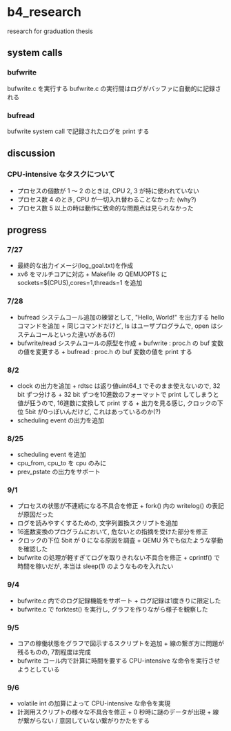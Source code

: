 # b4_research
research for graduation thesis

## system calls
### bufwrite
bufwrite.c を実行する
bufwrite.c の実行間はログがバッファに自動的に記録される

### bufread
bufwrite system call で記録されたログを print する

## discussion
### CPU-intensive なタスクについて
- プロセスの個数が 1 〜 2 のときは, CPU 2, 3 が特に使われていない
- プロセス数 4 のとき, CPU が一切入れ替わることなかった (why?)
- プロセス数 5 以上の時は動作に致命的な問題点は見られなかった

## progress
### 7/27
- 最終的な出力イメージ(log_goal.txt)を作成
- xv6 をマルチコアに対応
		+ Makefile の QEMUOPTS に sockets=$(CPUS),cores=1,threads=1 を追加

### 7/28
- bufread システムコール追加の練習として, "Hello, World!" を出力する hello コマンドを追加
		+ 同じコマンドだけど, ls はユーザプログラムで, open はシステムコールといった違いがある(?)
- bufwrite/read システムコールの原型を作成
		+ bufwrite : proc.h の buf 変数の値を変更する
		+ bufread  : proc.h の buf 変数の値を print する

### 8/2
- clock の出力を追加
		+ rdtsc は返り値uint64_t でそのまま使えないので, 32 bit ずつ分ける
		+ 32 bit ずつを10進数のフォーマットで print してしまうと値が狂うので, 16進数に変換して print する
		+ 出力を見る感じ, クロックの下位 5bit が0っぽいんだけど, これはあっているのか(?)
- scheduling event の出力を追加

### 8/25
- scheduling event を追加
- cpu_from, cpu_to を cpu のみに
- prev_pstate の出力をサポート

### 9/1
- プロセスの状態が不連続になる不具合を修正
		+ fork() 内の writelog() の表記が原因だった
- ログを読みやすくするための, 文字列置換スクリプトを追加
- 16進数変換のプログラムにおいて, 危ないとの指摘を受けた部分を修正
- クロックの下位 5bit が 0 になる原因を調査
		+ QEMU 外でも似たような挙動を確認した
- bufwrite の処理が軽すぎてログを取りきれない不具合を修正
		+ cprintf() で時間を稼いだが, 本当は sleep(1) のようなものを入れたい

### 9/4
- bufwrite.c 内でのログ記録機能をサポート
		+ ログ記録は1度きりに限定した
- bufwrite.c で forktest() を実行し, グラフを作りながら様子を観察した

### 9/5
- コアの稼働状態をグラフで図示するスクリプトを追加
		+ 線の繋ぎ方に問題が残るものの, 7割程度は完成
- bufwrite コール内で計算に時間を要する CPU-intensive な命令を実行させようとしている

### 9/6
- volatile int の加算によって CPU-intensive な命令を実現
- 計測用スクリプトの様々な不具合を修正
		+ 0 秒時に謎のデータが出現
		+ 線が繋がらない / 意図していない繋がりかたをする
